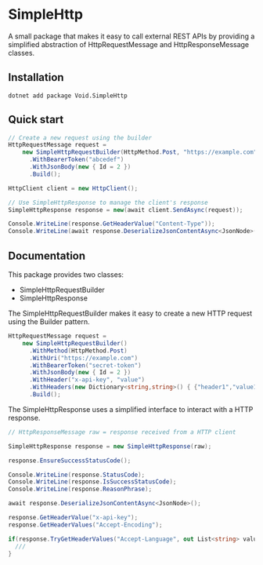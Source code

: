 # SimpleHttp

A small package that makes it easy to call external REST APIs by providing a simplified abstraction of HttpRequestMessage and HttpResponseMessage classes.

## Installation
```shell
dotnet add package Void.SimpleHttp
```

## Quick start

```cs
// Create a new request using the builder
HttpRequestMessage request = 
    new SimpleHttpRequestBuilder(HttpMethod.Post, "https://example.com")
      .WithBearerToken("abcedef")
      .WithJsonBody(new { Id = 2 })
      .Build();

HttpClient client = new HttpClient();

// Use SimpleHttpResponse to manage the client's response
SimpleHttpResponse response = new(await client.SendAsync(request));

Console.WriteLine(response.GetHeaderValue("Content-Type"));
Console.WriteLine(await response.DeserializeJsonContentAsync<JsonNode>());
```

## Documentation

This package provides two classes: 
- SimpleHttpRequestBuilder
- SimpleHttpResponse

The SimpleHttpRequestBuilder makes it easy to create a new HTTP request using the Builder pattern.

```cs
HttpRequestMessage request = 
    new SimpleHttpRequestBuilder()
      .WithMethod(HttpMethod.Post)
      .WithUri("https://example.com")
      .WithBearerToken("secret-token")
      .WithJsonBody(new { Id = 2 })
      .WithHeader("x-api-key", "value")
      .WithHeaders(new Dictionary<string,string>() { {"header1","value1"}, {"header2","value2"} })
      .Build();
```

The SimpleHttpResponse uses a simplified interface to interact with a HTTP response.

```cs
// HttpResponseMessage raw = response received from a HTTP client

SimpleHttpResponse response = new SimpleHttpResponse(raw);

response.EnsureSuccessStatusCode();

Console.WriteLine(response.StatusCode);
Console.WriteLine(response.IsSuccessStatusCode);
Console.WriteLine(response.ReasonPhrase);

await response.DeserializeJsonContentAsync<JsonNode>();

response.GetHeaderValue("x-api-key");
response.GetHeaderValues("Accept-Encoding");

if(response.TryGetHeaderValues("Accept-Language", out List<string> values) {
  ///
}
```

